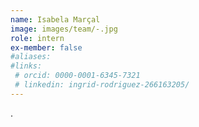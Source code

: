 ```yaml
---
name: Isabela Marçal
image: images/team/-.jpg
role: intern
ex-member: false
#aliases:
#links:
 # orcid: 0000-0001-6345-7321
 # linkedin: ingrid-rodriguez-266163205/
---
```


.

